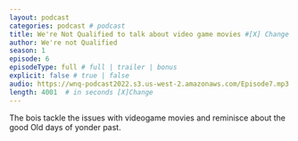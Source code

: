 ```yaml
---
layout: podcast
categories: podcast # podcast
title: We're Not Qualified to talk about video game movies #[X] Change
author: We're not Qualified 
season: 1
episode: 6
episodeType: full # full | trailer | bonus
explicit: false # true | false
audio: https://wnq-podcast2022.s3.us-west-2.amazonaws.com/Episode7.mp3
length: 4001  # in seconds [X]Change
---
```

The bois tackle the issues with videogame movies and reminisce about the good Old days of yonder past.